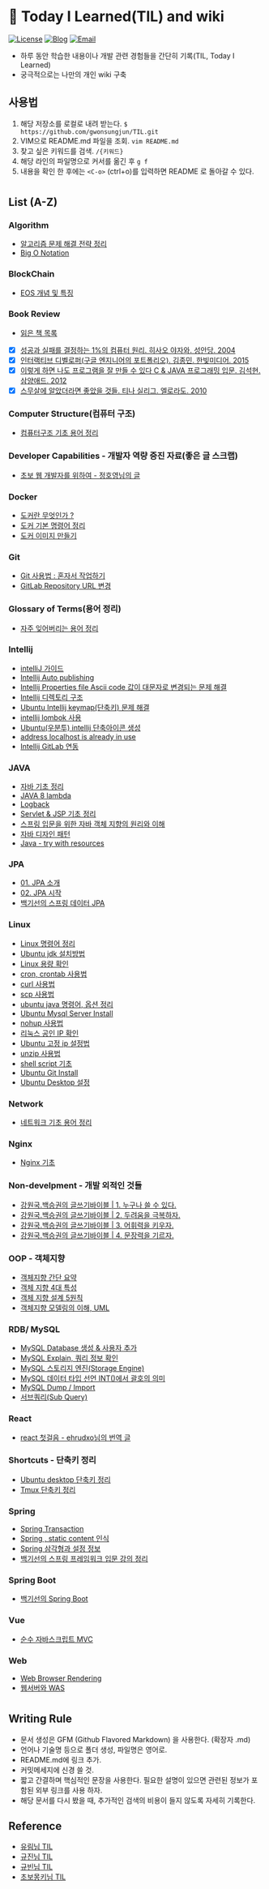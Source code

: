 # 📝 Today I Learned(TIL) and wiki

[![License](https://img.shields.io/github/license/mashape/apistatus.svg)](./LICENSE) [![Blog](https://img.shields.io/badge/Blog-gwonsungjun.github.io-blue.svg)](https://gwonsungjun.github.io/) [![Email](https://img.shields.io/badge/Email-gwonsungjun-yellow.svg)](mailto:sungjunpizz@gmail.com)
- 하루 동안 학습한 내용이나 개발 관련 경험들을 간단히 기록(TIL, Today I Learned)
- 궁극적으로는 나만의 개인 wiki 구축

## 사용법
1. 해당 저장소를 로컬로 내려 받는다. `$ https://github.com/gwonsungjun/TIL.git`
2. VIM으로 README.md 파일을 조회. `vim README.md`
3. 찾고 싶은 키워드를 검색. `/{키워드}`
4. 해당 라인의 파일명으로 커서를 옮긴 후 `g f`
5. 내용을 확인 한 후에는 `<C-o>` (ctrl+o)를 입력하면 README 로 돌아갈 수 있다.

#

## List (A-Z)

### Algorithm
- [알고리즘 문제 해결 전략 정리](Algorithm/Algorithm_problem-solving_strategy.md)
- [Big O Notation](Algorithm/BigO_notation.md)

### BlockChain
- [EOS 개념 및 특징](BlockChain/EOS/EOS_Characteristics.md)

### Book Review
- [읽은 책 목록](Book-Review/books.md)
- [x] [성공과 실패를 결정하는 1%의 컴퓨터 원리. 히사오 야자와. 성안당. 2004](Book-Review/Development/1%25-computer-principle-that-determines-success-and-failure.md)
- [x] [인터랙티브 디벨로퍼(구글 엔지니어의 포트폴리오). 김종민. 한빛미디어. 2015](Book-Review/Development/Interactive-Developer.md)
- [x] [이렇게 하면 나도 프로그램을 잘 만들 수 있다 C & JAVA 프로그래밍 입문. 김석현. 삼양애드. 2012](Book-Review/Development/This-way-I-can-make-a-good-program1.md)
- [x] [스무살에 알았더라면 좋았을 것들. 티나 실리그. 엘로라도. 2010](Book-Review/Non-Development/What-would-have-been-nice-if-I'd-known-at-age-20.md)

### Computer Structure(컴퓨터 구조)
- [컴퓨터구조 기초 용어 정리](ComputerStructure/ComputerStructureBasic.md)
 
### Developer Capabilities - 개발자 역량 증진 자료(좋은 글 스크랩)
- [초보 웹 개발자를 위하여 - 정호영님의 글](Developer-Capabilities/For-starter-web-developers.md)

### Docker
- [도커란 무엇인가 ?](/Docker/docker-basic.md)
- [도커 기본 명령어 정리](/Docker/docker-command.md)
- [도커 이미지 만들기](/Docker/docker-image.md)

### Git
- [Git 사용법 : 혼자서 작업하기 ](/Git/Git/git-basic.md)
- [GitLab Repository URL 변경](Git/GitLab/Rename-GitLab-url.md)
  
 ### Glossary of Terms(용어 정리)
- [자주 잊어버리는 용어 정리](Glossary-of-Terms/WholeCollection.md)

### Intellij
- [intelliJ 가이드](Intellij/IntelliJ-guide.md)
- [Intellij Auto publishing](Intellij/Auto_publishing.md)
- [Intellij Properties file Ascii code 값이 대문자로 변경되는 문제 해결](Intellij/asciicode_uppercase.md)
- [Intellij 디렉토리 구조](Intellij/directory-structure.md)
- [Ubuntu Intellij keymap(단축키) 문제 해결](Intellij/keymapProblem.md)
- [intellij lombok 사용](Intellij/lombok.md)
- [Ubuntu(우분투) intellij 단축아이콘 생성](Intellij/ubuntu-ShortcutIcon.md)
- [address localhost is already in use](Intellij/Address-already-in-use-error.md)
- [Intellij GitLab 연동](Intellij/Intellij-gitlab-settings.md)

### JAVA
- [자바 기초 정리](Java/javaBasic.md)
- [JAVA 8 lambda](Java/java8_lambda.md)
- [Logback](Java/logback.md)
- [Servlet & JSP 기초 정리](Java/servletsAndJsp.md)
- [스프링 입문을 위한 자바 객체 지향의 원리와 이해](Java/Principles_and_understanding_of_Java_object_orientation.md)
- [자바 디자인 패턴](Java/designPattern.md)
- [Java - try with resources](Java/try-with-resources.md)

### JPA
- [01. JPA 소개](JPA/Java-ORM-standard-JPA-programming/1.JPA-introduction.md)
- [02. JPA 시작](JPA/Java-ORM-standard-JPA-programming/2.JPA-start.md)
- [백기선의 스프링 데이터 JPA](JPA/Whiteship-JPA.md)
  
### Linux
- [Linux 명령어 정리](Linux/Ubuntu/linux-command.md)
- [Ubuntu jdk 설치방법](Linux/Ubuntu/Jdk-install.md)
- [Linux 용량 확인](Linux/Ubuntu/capacity-check.md)
- [cron, crontab 사용법](Linux/Ubuntu/crontab.md)
- [curl 사용법](Linux/Ubuntu/curl.md)
- [scp 사용법](/Linux/Ubuntu/scp.md)
- [ubuntu java 명령어, 옵션 정리](Linux/Ubuntu/java.md)
- [Ubuntu Mysql Server Install](Linux/Ubuntu/mysql-install.md)
- [nohup 사용법](Linux/Ubuntu/nohup.md)
- [리눅스 공인 IP 확인](Linux/Ubuntu/public-ip-check.md)
- [Ubuntu 고정 ip 설정법](Linux/Ubuntu/static-ip-setting.md)
- [unzip 사용법](Linux/Ubuntu/unzip.md)
- [shell script 기초](Linux/Ubuntu/shell-script.md)
- [Ubuntu Git Install](/Linux/Ubuntu/ubuntu-gitInstall.md)
- [Ubuntu Desktop 설정](/Linux/Ubuntu/ubuntu-desktop-install.md)

### Network
- [네트워크 기초 용어 정리](Network/Network-basic.md)

### Nginx
- [Nginx 기초](Nginx/Nginx.md)

### Non-develpment - 개발 외적인 것들
- [강원국.백승권의 글쓰기바이블 | 1. 누구나 쓸 수 있다.](Non-development/Writing-Bible/1-Anyone-can-write.md)
- [강원국.백승권의 글쓰기바이블 | 2. 두려움을 극복하자.](Non-development/Writing-Bible/2-Let's-overcome-fear.md)
- [강원국.백승권의 글쓰기바이블 | 3. 어휘력을 키우자.](Non-development/Writing-Bible/3-Increase-your-vocabulary.md)
- [강원국.백승권의 글쓰기바이블 | 4. 문장력을 기르자.](Non-development/Writing-Bible/4-Let's-draw-a-sentence.md)

### OOP - 객체지향
- [객체지향 간단 요약](OOP/Object-oriented-programming.md)
- [객체 지향 4대 특성](OOP/The_four_principles_of_object-oriented_Java.md)
- [객체 지향 설계 5원칙](OOP/SOLID.md)
- [객체지향 모델링의 이해, UML](OOP/UML-Basic.md)
 
### RDB/ MySQL

- [MySQL Database 생성 & 사용자 추가](RDB/MySQL/Create-DB-and-Add-User.md)
- [MySQL Explain, 쿼리 정보 확인](RDB/MySQL/Explain.md)
- [MySQL 스토리지 엔진(Storage Engine)](RDB/MySQL/Storage-Engine.md)
- [MySQL 데이터 타입 선언 INT()에서 괄호의 의미](RDB/MySQL/Zerofill.md)
- [MySQL Dump / Import](RDB/MySQL/dump-command.md)
- [서브쿼리(Sub Query)](RDB/MySQL/subquery.md)
   
### React
- [react 첫걸음 - ehrudxo님의 번역 글](React/React-FirstStep.md)

### Shortcuts - 단축키 정리
- [Ubuntu desktop 단축키 정리](Shortcuts/Ubuntu-shortcuts.md)
- [Tmux 단축키 정리](Shortcuts/Tmux-shortcuts.md)

### Spring
- [Spring Transaction](Spring/SpringTransaction.md)
- [Spring , static content 인식](Spring/Spring-static-content-recognition.md)
- [Spring 삼각형과 설정 정보](Spring/Spring_triangle_and_configuration_information.md)
- [백기선의 스프링 프레임워크 입문 강의 정리](Spring/Whiteship-spring.md)

### Spring Boot
- [백기선의 Spring Boot](Spring/Spring-Boot/Whiteship-springboot.md)

### Vue
- [순수 자바스크립트 MVC](Vue/pureJSMVC.md)

### Web
- [Web Browser Rendering](Web/browser-Rendering.md)
- [웹서버와 WAS](Web/webServer-WAS.md)

#

## Writing Rule
  - 문서 생성은 GFM (Github Flavored Markdown) 을 사용한다. (확장자 .md)
  - 언어나 기술명 등으로 폴더 생성, 파일명은 영어로.
  - README.md에 링크 추가.
  - 커밋메세지에 신경 쓸 것.
  - 짧고 간결하며 핵심적인 문장을 사용한다. 필요한 설명이 있으면 관련된 정보가 포함된 외부 링크를 사용 하자.
  - 해당 문서를 다시 봤을 때, 추가적인 검색의 비용이 들지 않도록 자세히 기록한다.
 
## Reference
- [유림님 TIL](https://github.com/milooy/TIL#today-i-learned)
- [규진님 TIL](https://github.com/iamkyu/TIL)
- [규빈님 TIL](https://github.com/Gyubin/TIL)
- [초보몽키님 TIL](https://wayhome25.github.io/)

